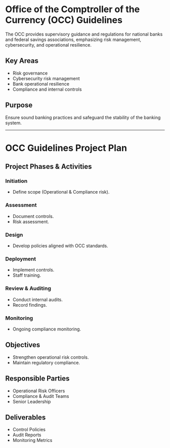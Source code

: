 # Office of the Comptroller of the Currency (OCC) Guidelines

The OCC provides supervisory guidance and regulations for national banks and federal savings associations, emphasizing risk management, cybersecurity, and operational resilience.

## Key Areas
- Risk governance
- Cybersecurity risk management
- Bank operational resilience
- Compliance and internal controls

## Purpose
Ensure sound banking practices and safeguard the stability of the banking system.

---

# OCC Guidelines Project Plan

## Project Phases & Activities

### Initiation
- Define scope (Operational & Compliance risk).

### Assessment
- Document controls.
- Risk assessment.

### Design
- Develop policies aligned with OCC standards.

### Deployment
- Implement controls.
- Staff training.

### Review & Auditing
- Conduct internal audits.
- Record findings.

### Monitoring
- Ongoing compliance monitoring.

## Objectives
- Strengthen operational risk controls.
- Maintain regulatory compliance.

## Responsible Parties
- Operational Risk Officers
- Compliance & Audit Teams
- Senior Leadership

## Deliverables
- Control Policies
- Audit Reports
- Monitoring Metrics
